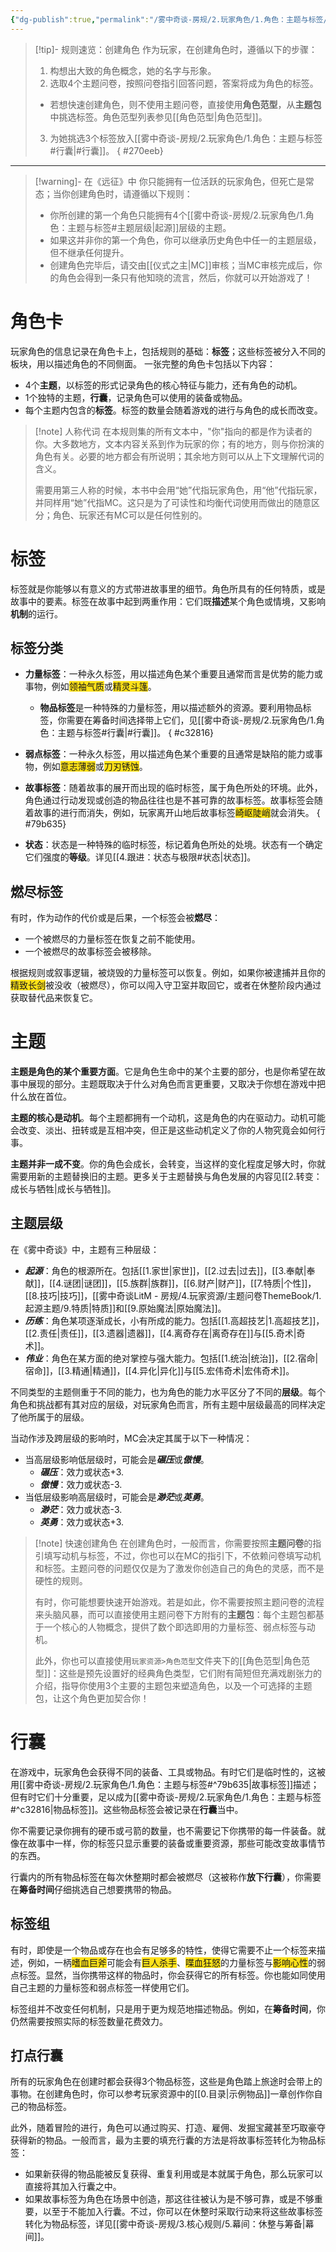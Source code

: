 ```yaml
---
{"dg-publish":true,"permalink":"/雾中奇谈-房规/2.玩家角色/1.角色：主题与标签/"}
---
```


>[!tip]- 规则速览：创建角色
>作为玩家，在创建角色时，遵循以下的步骤：
>
>1. 构想出大致的角色概念，她的名字与形象。
>2. 选取4个主题问卷，按照问卷指引回答问题，答案将成为角色的标签。
>	- 若想快速创建角色，则不使用主题问卷，直接使用**角色范型**，从**主题包**中挑选标签。角色范型列表参见[[角色范型\|角色范型]]。
>3. 为她挑选3个标签放入[[雾中奇谈-房规/2.玩家角色/1.角色：主题与标签#行囊\|#行囊]]。
{ #270eeb}


---
>[!warning]- 在《远征》中
>你只能拥有一位活跃的玩家角色，但死亡是常态；当你创建角色时，请遵循以下规则：
>- 你所创建的第一个角色只能拥有4个[[雾中奇谈-房规/2.玩家角色/1.角色：主题与标签#主题层级\|起源]]层级的主题。
>- 如果这并非你的第一个角色，你可以继承历史角色中任一的主题层级，但不继承任何提升。
>- 创建角色完毕后，请交由[[仪式之主\|MC]]审核；当MC审核完成后，你的角色会得到一条只有他知晓的流言，然后，你就可以开始游戏了！
# 角色卡
玩家角色的信息记录在角色卡上，包括规则的基础：**标签**；这些标签被分入不同的板块，用以描述角色的不同侧面。
一张完整的角色卡包括以下内容：
- 4个**主题**，以标签的形式记录角色的核心特征与能力，还有角色的动机。
- 1个独特的主题，**行囊**，记录角色可以使用的装备或物品。
- 每个主题内包含的**标签**。标签的数量会随着游戏的进行与角色的成长而改变。
>[!note] 人称代词
>在本规则集的所有文本中，"你"指向的都是作为读者的你。大多数地方，文本内容关系到作为玩家的你；有的地方，则与你扮演的角色有关。必要的地方都会有所说明；其余地方则可以从上下文理解代词的含义。
>
>需要用第三人称的时候，本书中会用“她”代指玩家角色，用“他”代指玩家，并同样用“她”代指MC。这只是为了可读性和均衡代词使用而做出的随意区分；角色、玩家还有MC可以是任何性别的。

# 标签
标签就是你能够以有意义的方式带进故事里的细节。角色所具有的任何特质，或是故事中的要素。标签在故事中起到两重作用：它们既**描述**某个角色或情境，又影响**机制**的运行。 

## 标签分类
- **力量标签**：一种永久标签，用以描述角色某个重要且通常而言是优势的能力或事物，例如<span style="background:#ffe119">领袖气质</span>或<span style="background:#ffe119">精灵斗篷</span>。
	- **物品标签**是一种特殊的力量标签，用以描述额外的资源。要利用物品标签，你需要在筹备时间选择带上它们，见[[雾中奇谈-房规/2.玩家角色/1.角色：主题与标签#行囊\|#行囊]]。
{ #c32816}

- **弱点标签**：一种永久标签，用以描述角色某个重要的且通常是缺陷的能力或事物，例如<span style="background:#ffe119">意志薄弱</span>或<span style="background:#ffe119">刀刃锈蚀</span>。
- **故事标签**：随着故事的展开而出现的临时标签，属于角色所处的环境。此外，角色通过行动发现或创造的物品往往也是不甚可靠的故事标签。故事标签会随着故事的进行而消失，例如，玩家离开山地后故事标签<span style="background:#ffe119">崎岖陡峭</span>就会消失。
{ #79b635}

- **状态**：状态是一种特殊的临时标签，标记着角色所处的处境。状态有一个确定它们强度的**等级**。详见[[4.跟进：状态与极限#状态\|状态]]。
## 燃尽标签
有时，作为动作的代价或是后果，一个标签会被**燃尽**：
- 一个被燃尽的力量标签在恢复之前不能使用。
- 一个被燃尽的故事标签会被移除。

根据规则或叙事逻辑，被烧毁的力量标签可以恢复。例如，如果你被逮捕并且你的<span style="background:#ffe119">精致长剑</span>被没收（被燃尽），你可以闯入守卫室并取回它，或者在休整阶段内通过获取替代品来恢复它。

# 主题
**主题是角色的某个重要方面**。它是角色生命中的某个主要的部分，也是你希望在故事中展现的部分。主题既取决于什么对角色而言更重要，又取决于你想在游戏中把什么放在首位。

**主题的核心是动机**。每个主题都拥有一个动机，这是角色的内在驱动力。动机可能会改变、淡出、扭转或是互相冲突，但正是这些动机定义了你的人物究竟会如何行事。

**主题并非一成不变**。你的角色会成长，会转变，当这样的变化程度足够大时，你就需要用新的主题替换旧的主题。更多关于主题替换与角色发展的内容见[[2.转变：成长与牺牲\|成长与牺牲]]。
## 主题层级
在《雾中奇谈》中，主题有三种层级：
- ***起源***：角色的根源所在。包括[[1.家世\|家世]]，[[2.过去\|过去]]，[[3.奉献\|奉献]]，[[4.谜团\|谜团]]，[[5.族群\|族群]]，[[6.财产\|财产]]，[[7.特质\|个性]]，[[8.技巧\|技巧]]，[[雾中奇谈LitM - 房规/4.玩家资源/主题问卷ThemeBook/1.起源主题/9.特质\|特质]]和[[9.原始魔法\|原始魔法]]。
- ***历练***：角色某项逐渐成长，小有所成的能力。包括[[1.高超技艺\|1.高超技艺]]，[[2.责任\|责任]]，[[3.遗器\|遗器]]，[[4.离奇存在\|离奇存在]]与[[5.奇术\|奇术]]。
- ***伟业***：角色在某方面的绝对掌控与强大能力。包括[[1.统治\|统治]]，[[2.宿命\|宿命]]，[[3.精通\|精通]]，[[4.异化\|异化]]与[[5.宏伟奇术\|宏伟奇术]]。

不同类型的主题侧重于不同的能力，也为角色的能力水平区分了不同的**层级**。每个角色和挑战都有其对应的层级，对玩家角色而言，所有主题中层级最高的同样决定了他所属于的层级。

当动作涉及跨层级的影响时，MC会决定其属于以下一种情况：
- 当高层级影响低层级时，可能会是***碾压***或***傲慢***。
	- ***碾压***：效力或状态+3.
	- ***傲慢***：效力或状态-3.
- 当低层级影响高层级时，可能会是***渺茫***或***英勇***。
	- ***渺茫***：效力或状态-3.
	- ***英勇***：效力或状态+3.
>[!note] 快速创建角色
>在创建角色时，一般而言，你需要按照**主题问卷**的指引填写动机与标签，不过，你也可以在MC的指引下，不依赖问卷填写动机和标签。主题问卷的问题仅仅是为了激发你创造自己的角色的灵感，而不是硬性的规则。
>
>有时，你可能想要快速开始游戏。若是如此，你不需要按照主题问卷的流程来头脑风暴，而可以直接使用主题问卷下方附有的**主题包**：每个主题包都基于一个核心的人物概念，提供了数个即选即用的力量标签、弱点标签与动机。
>
>此外，你也可以直接使用`玩家资源>角色范型`文件夹下的[[角色范型\|角色范型]]：这些是预先设置好的经典角色类型，它们附有简短但充满戏剧张力的介绍，指导你使用3个主要的主题包来塑造角色，以及一个可选择的主题包，让这个角色更加契合你！


# 行囊
在游戏中，玩家角色会获得不同的装备、工具或物品。有时它们是临时性的，这被用[[雾中奇谈-房规/2.玩家角色/1.角色：主题与标签#^79b635\|故事标签]]描述；但有时它们十分重要，足以成为[[雾中奇谈-房规/2.玩家角色/1.角色：主题与标签#^c32816\|物品标签]]。这些物品标签会被记录在**行囊**当中。

你不需要记录你拥有的硬币或弓箭的数量，也不需要记下你携带的每一件装备。就像在故事中一样，你的标签只显示重要的装备或重要资源，那些可能改变故事情节的东西。

行囊内的所有物品标签在每次休整期时都会被燃尽（这被称作**放下行囊**），你需要在**筹备时间**仔细挑选自己想要携带的物品。

## 标签组
有时，即使是一个物品或存在也会有足够多的特性，使得它需要不止一个标签来描述，例如，一柄<span style="background:#ffe119">嗜血巨斧</span>可能会有<span style="background:#ffe119">巨人杀手</span>、<span style="background:#ffe119">喋血狂怒</span>的力量标签与<span style="background:#ffe119">影响心性</span>的弱点标签。显然，当你携带这样的物品时，你会获得它的所有标签。你也能如同使用自己主题的力量标签和弱点标签一样使用它们。

标签组并不改变任何机制，只是用于更为规范地描述物品。例如，在**筹备时间**，你仍然需要按照实际的标签数量花费效力。

## 打点行囊
所有的玩家角色在创建时都会获得3个物品标签，这些是角色踏上旅途时会带上的事物。在创建角色时，你可以参考玩家资源中的[[0.目录\|示例物品]]一章创作你自己的物品标签。

此外，随着冒险的进行，角色可以通过购买、打造、雇佣、发掘宝藏甚至巧取豪夺获得新的物品。一般而言，最为主要的填充行囊的方法是将故事标签转化为物品标签：
- 如果新获得的物品能被反复获得、重复利用或是本就属于角色，那么玩家可以直接将其加入行囊之中。
- 如果故事标签为角色在场景中创造，那这往往被认为是不够可靠，或是不够重要，以至于不能加入行囊。不过，你可以在休整时采取行动来将这些故事标签转化为物品标签，详见[[雾中奇谈-房规/3.核心规则/5.幕间：休整与筹备\|幕间]]。
